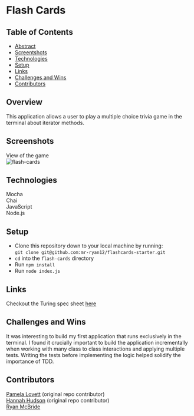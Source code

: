 # Flash Cards  
  
## Table of Contents
- [Abstract](#abstract)
- [Screentshots](#screenshots)
- [Technologies](#technologies)
- [Setup](#setup)
- [Links](#links)
- [Challenges and Wins](#challenges-and-wins)
- [Contributors](#contributors)

## Overview

This application allows a user to play a multiple choice trivia game in the terminal about iterator methods. 

## Screenshots  
View of the game  
![flash-cards](https://user-images.githubusercontent.com/62816754/144487994-cfac8d5f-a0bb-4ce3-830f-2de3467f3525.gif)

## Technologies
Mocha  
Chai  
JavaScript  
Node.js  

## Setup
  
- Clone this repository down to your local machine by running:  
  `git clone git@github.com:mr-ryan12/flashcards-starter.git`  
- `cd` into the `flash-cards` directory
- Run `npm install`  
- Run `node index.js`  
   
## Links  
Checkout the Turing spec sheet [here](https://frontend.turing.edu/projects/flash-cards.html)  

## Challenges and Wins  
It was interesting to build my first application that runs exclusively in the terminal. I found it crucially important to build the application incrementally when working with many class to class interactions and applying multiple tests. Writing the tests before implementing the logic helped solidify the importance of TDD.

## Contributors    
[Pamela Lovett](https://github.com/thatPamIAm) (original repo contributor)  
[Hannah Hudson](https://github.com/hannahhch) (original repo contributor)  
[Ryan McBride](https://github.com/mr-ryan12)